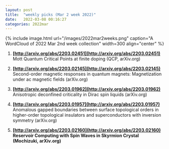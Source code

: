 ```yaml
---
layout: post
title:  "weekly picks (Mar 2 week 2022)"
date:   2022-03-08 00:16:27
categories: 2022mar
---
```


{% include image.html url="/images/2022mar2weeks.png" caption="A WordCloud of 2022 Mar 2nd week collection" width=300 align="center" %}

1. **[http://arxiv.org/abs/2203.02451](http://arxiv.org/abs/2203.02451)** Mott Quantum Critical Points at finite doping (QCP, arXiv.org)

1. **[http://arxiv.org/abs/2203.02145](http://arxiv.org/abs/2203.02145)** Second-order magnetic responses in quantum magnets: Magnetization under ac magnetic fields (arXiv.org)

1. **[http://arxiv.org/abs/2203.01962](http://arxiv.org/abs/2203.01962)** Anisotropic deconfined criticality in Dirac spin liquids (arXiv.org)

1. **[http://arxiv.org/abs/2203.01957](http://arxiv.org/abs/2203.01957)** Anomalous gapped boundaries between surface topological orders in higher-order topological insulators and superconductors with inversion symmetry (arXiv.org)

1. **[http://arxiv.org/abs/2203.02160](http://arxiv.org/abs/2203.02160)** **Reservoir Computing with Spin Waves in Skyrmion Crystal (Mochizuki, arXiv.org)**

